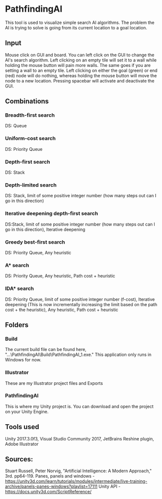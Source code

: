 # PathfindingAI
This tool is used to visualize simple search AI algorithms. The problem the AI is trying to solve is going from its current location to a goal location.

## Input
Mouse click on GUI and board. You can left click on the GUI to change the AI's search algorithm. Left clicking on an empty tile will set it to a wall while holding the mouse button will pain more walls. The same goes if you are setting a wall to an empty tile. Left clicking on either the goal (green) or end (red) node will do nothing, whereas holding the mouse button will move the node to a new location. Pressing spacebar will activate and deactivate the GUI.


## Combinations
### Breadth-first search
DS: Queue

### Uniform-cost search
DS: Priority Queue

### Depth-first search
DS: Stack

### Depth-limited search
DS: Stack, limit of some positive integer number (how many steps out can I go in this direction)

### Iterative deepening depth-first search
DS:Stack, limit of some positive integer number (how many steps out can I go in this direction), Iterative deepening

### Greedy best-first search
DS: Priority Queue, Any heuristic

### A* search
DS: Priority Queue, Any heuristic, Path cost + heuristic

### IDA* search
DS: Priority Queue, limit of some positive integer number (f-cost), Iterative deepening (This is now incrementally increasing the limit based on the path cost + the heuristic), Any heuristic, Path cost + heuristic

## Folders
### Build
The current build file can be found here, "...\PathfindingAI\Build\PathfindingAI_1.exe." This application only runs in Windows for now.

### Illustrator
These are my Illustrator project files and Exports

### PathfindingAI
This is where my Unity project is. You can download and open the project on your Unity Engine.

## Tools used
Unity 2017.3.0f3, Visual Studio Community 2017, JetBrains Reshine plugin, Adobe Illustrator

## Sources:
Stuart Russell, Peter Norvig, "Artificial Intelligence: A Modern Approach," 3rd. pp64-119.
Panes, panels and windows - https://unity3d.com/learn/tutorials/modules/intermediate/live-training-archive/panels-panes-windows?playlist=17111
Unity API - https://docs.unity3d.com/ScriptReference/

